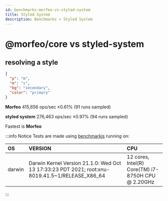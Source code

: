 ```yaml
---
id: benchmarks-morfeo-vs-styled-system
title: Styled System
description: Benchmarks > Styled System
---
```


# @morfeo/core vs styled-system

## resolving a style

```json
{
  "p": "m",
  "m": "s",
  "bg": "secondary",
  "color": "primary"
}
```

**Morfeo**  415,656 ops/sec ±0.61% (91 runs sampled)

**styled system**  276,463 ops/sec ±0.97% (94 runs sampled)

Fastest is **Morfeo**


:::info Notice
Tests are made using [benchmarkjs](https://benchmarkjs.com/) running on:

| OS     | VERSION  | CPU |
| :----- | :-------- | :------- |
| darwin | Darwin Kernel Version 21.1.0: Wed Oct 13 17:33:23 PDT 2021; root:xnu-8019.41.5~1/RELEASE_X86_64 | 12 cores, Intel(R) Core(TM) i7-8750H CPU @ 2.20GHz |
:::